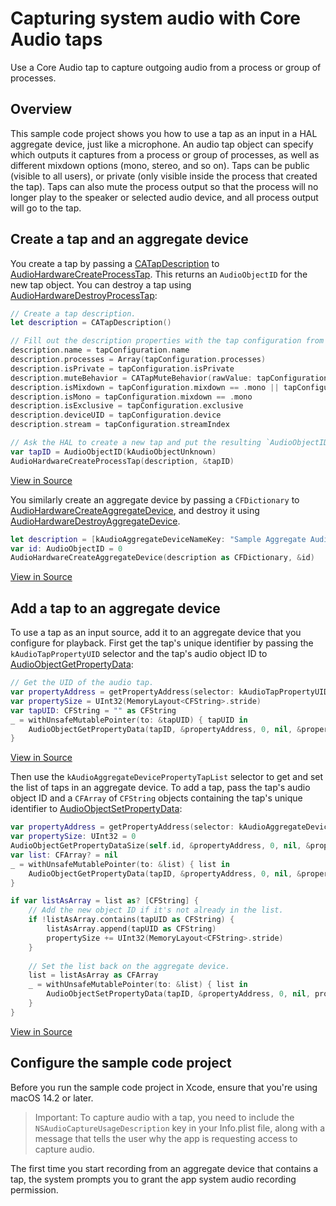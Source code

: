 # Capturing system audio with Core Audio taps

Use a Core Audio tap to capture outgoing audio from a process or group of processes.

## Overview

This sample code project shows you how to use a tap as an input in a HAL aggregate device, just like a microphone. An audio tap object can specify which outputs it captures from a process or group of processes, as well as different mixdown options (mono, stereo, and so on). Taps can be public (visible to all users), or private (only visible inside the process that created the tap). Taps can also mute the process output so that the process will no longer play to the speaker or selected audio device, and all process output will go to the tap.

## Create a tap and an aggregate device

You create a tap by passing a [CATapDescription] to [AudioHardwareCreateProcessTap]. This returns an `AudioObjectID` for the new tap object. You can destroy a tap using [AudioHardwareDestroyProcessTap]:

```swift
// Create a tap description.
let description = CATapDescription()

// Fill out the description properties with the tap configuration from the UI.
description.name = tapConfiguration.name
description.processes = Array(tapConfiguration.processes)
description.isPrivate = tapConfiguration.isPrivate
description.muteBehavior = CATapMuteBehavior(rawValue: tapConfiguration.mute.rawValue) ?? description.muteBehavior
description.isMixdown = tapConfiguration.mixdown == .mono || tapConfiguration.mixdown == .stereo
description.isMono = tapConfiguration.mixdown == .mono
description.isExclusive = tapConfiguration.exclusive
description.deviceUID = tapConfiguration.device
description.stream = tapConfiguration.streamIndex

// Ask the HAL to create a new tap and put the resulting `AudioObjectID` in `tapID`.
var tapID = AudioObjectID(kAudioObjectUnknown)
AudioHardwareCreateProcessTap(description, &tapID)
```
[View in Source](x-source-tag://CreateTap)

You similarly create an aggregate device by passing a `CFDictionary` to [AudioHardwareCreateAggregateDevice], and destroy it using [AudioHardwareDestroyAggregateDevice].

```swift
let description = [kAudioAggregateDeviceNameKey: "Sample Aggregate Audio Device", kAudioAggregateDeviceUIDKey: UUID().uuidString]
var id: AudioObjectID = 0
AudioHardwareCreateAggregateDevice(description as CFDictionary, &id)
```
[View in Source](x-source-tag://CreateAggregateDevice)

## Add a tap to an aggregate device

To use a tap as an input source, add it to an aggregate device that you configure for playback. First get the tap's unique identifier by passing the `kAudioTapPropertyUID` selector and the tap's audio object ID to [AudioObjectGetPropertyData]:

```swift
// Get the UID of the audio tap.
var propertyAddress = getPropertyAddress(selector: kAudioTapPropertyUID)
var propertySize = UInt32(MemoryLayout<CFString>.stride)
var tapUID: CFString = "" as CFString
_ = withUnsafeMutablePointer(to: &tapUID) { tapUID in
    AudioObjectGetPropertyData(tapID, &propertyAddress, 0, nil, &propertySize, tapUID)
}
```
[View in Source](x-source-tag://AudioTap)

Then use the `kAudioAggregateDevicePropertyTapList` selector to get and set the list of taps in an aggregate device. To add a tap, pass the tap's audio object ID and a `CFArray` of `CFString` objects containing the tap's unique identifier to [AudioObjectSetPropertyData]:

```swift
var propertyAddress = getPropertyAddress(selector: kAudioAggregateDevicePropertyTapList)
var propertySize: UInt32 = 0
AudioObjectGetPropertyDataSize(self.id, &propertyAddress, 0, nil, &propertySize)
var list: CFArray? = nil
_ = withUnsafeMutablePointer(to: &list) { list in
    AudioObjectGetPropertyData(tapID, &propertyAddress, 0, nil, &propertySize, list)
}

if var listAsArray = list as? [CFString] {
    // Add the new object ID if it's not already in the list.
    if !listAsArray.contains(tapUID as CFString) {
        listAsArray.append(tapUID as CFString)
        propertySize += UInt32(MemoryLayout<CFString>.stride)
    }
    
    // Set the list back on the aggregate device.
    list = listAsArray as CFArray
    _ = withUnsafeMutablePointer(to: &list) { list in
        AudioObjectSetPropertyData(tapID, &propertyAddress, 0, nil, propertySize, list)
    }
}
```
[View in Source](x-source-tag://AddRemove)

## Configure the sample code project

Before you run the sample code project in Xcode, ensure that you're using macOS 14.2 or later.

> Important: To capture audio with a tap, you need to include the `NSAudioCaptureUsageDescription` key in your Info.plist file, along with a message that tells the user why the app is requesting access to capture audio.

The first time you start recording from an aggregate device that contains a tap, the system prompts you to grant the app system audio recording permission.

[CATapDescription]: https://developer.apple.com/documentation/coreaudio/catapdescription
[AudioHardwareCreateProcessTap]: https://developer.apple.com/documentation/coreaudio/4160724-audiohardwarecreateprocesstap
[AudioHardwareDestroyProcessTap]: https://developer.apple.com/documentation/coreaudio/4160725-audiohardwaredestroyprocesstap
[AudioHardwareCreateAggregateDevice]: https://developer.apple.com/documentation/coreaudio/1422096-audiohardwarecreateaggregatedevi
[AudioHardwareDestroyAggregateDevice]: https://developer.apple.com/documentation/coreaudio/1422062-audiohardwaredestroyaggregatedev
[AudioObjectGetPropertyData]: https://developer.apple.com/documentation/coreaudio/1422524-audioobjectgetpropertydata
[AudioObjectSetPropertyData]: https://developer.apple.com/documentation/coreaudio/1422920-audioobjectsetpropertydata
